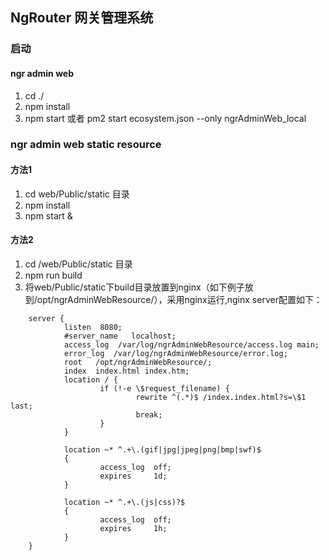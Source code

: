 ## NgRouter 网关管理系统

### 启动

#### ngr admin web 
1. cd  ./
2. npm install 
3. npm start 或者 pm2 start ecosystem.json --only ngrAdminWeb_local

### ngr admin web static resource
#### 方法1
1. cd web/Public/static 目录
2. npm install
3. npm start &

#### 方法2
1. cd /web/Public/static 目录
2. npm run build
3. 将web/Public/static下build目录放置到nginx（如下例子放到/opt/ngrAdminWebResource/），采用nginx运行,nginx server配置如下：

````
    server {
            listen  8080;
            #server_name   localhost;
            access_log  /var/log/ngrAdminWebResource/access.log main;
            error_log  /var/log/ngrAdminWebResource/error.log;
            root   /opt/ngrAdminWebResource/;
            index  index.html index.htm;
            location / {
                    if (!-e \$request_filename) {
                            rewrite ^(.*)$ /index.index.html?s=\$1 last;
                            break;
                    }
            }

            location ~* ^.+\.(gif|jpg|jpeg|png|bmp|swf)$
            {
                    access_log  off;
                    expires     1d;
            }

            location ~* ^.+\.(js|css)?$
            {
                    access_log  off;
                    expires     1h;
            }
    }


````
  
